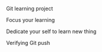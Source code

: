 Git learning project

Focus your learning

Dedicate your self to learn new thing

Verifying Git push
